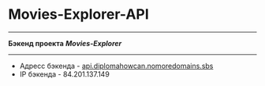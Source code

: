 # Movies-Explorer-API
---

**Бэкенд проекта**
***Movies-Explorer***

---
- Адресс бэкенда - [api.diplomahowcan.nomoredomains.sbs](api.diplomahowcan.nomoredomains.sbs)
- IP бэкенда - 84.201.137.149
